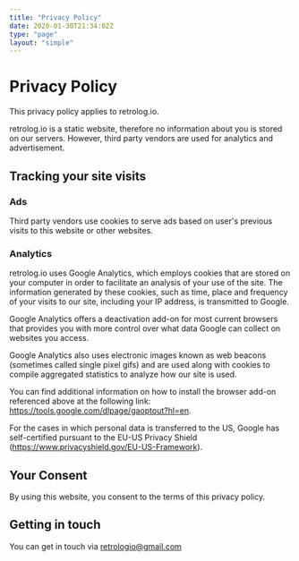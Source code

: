 ```yaml
---
title: "Privacy Policy"
date: 2020-01-30T21:34:02Z
type: "page"
layout: "simple"
---
```


# Privacy Policy

This privacy policy applies to retrolog.io.  

retrolog.io is a static website, therefore no information about you is stored on our servers. However, third party vendors are used for analytics and advertisement.

## Tracking your site visits

### Ads

Third party vendors use cookies to serve ads based on user's previous visits to this website or other websites.

### Analytics

retrolog.io uses Google Analytics, which employs cookies that are stored on your computer in order to facilitate an analysis of your use of the site. The information generated by these cookies, such as time, place and frequency of your visits to our site, including your IP address, is transmitted to Google.

Google Analytics offers a deactivation add-on for most current browsers that provides you with more control over what data Google can collect on websites you access.

Google Analytics also uses electronic images known as web beacons (sometimes called single pixel gifs) and are used along with cookies to compile aggregated statistics to analyze how our site is used.

You can find additional information on how to install the browser add-on referenced above at the following link: https://tools.google.com/dlpage/gaoptout?hl=en.

For the cases in which personal data is transferred to the US, Google has self-certified pursuant to the EU-US Privacy Shield (https://www.privacyshield.gov/EU-US-Framework).

## Your Consent

By using this website, you consent to the terms of this privacy policy.

## Getting in touch

You can get in touch via retrologio@gmail.com
